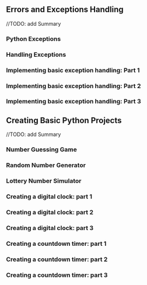 ## Errors and Exceptions Handling

<!-- <details> -->
<summary>
//TODO: add Summary
</summary>

### Python Exceptions

### Handling Exceptions

### Implementing basic exception handling: Part 1

### Implementing basic exception handling: Part 2

### Implementing basic exception handling: Part 3

</details>

## Creating Basic Python Projects

<!-- <details> -->
<summary>
//TODO: add Summary
</summary>

### Number Guessing Game

### Random Number Generator

### Lottery Number Simulator

### Creating a digital clock: part 1

### Creating a digital clock: part 2

### Creating a digital clock: part 3

### Creating a countdown timer: part 1

### Creating a countdown timer: part 2

### Creating a countdown timer: part 3

</details>
